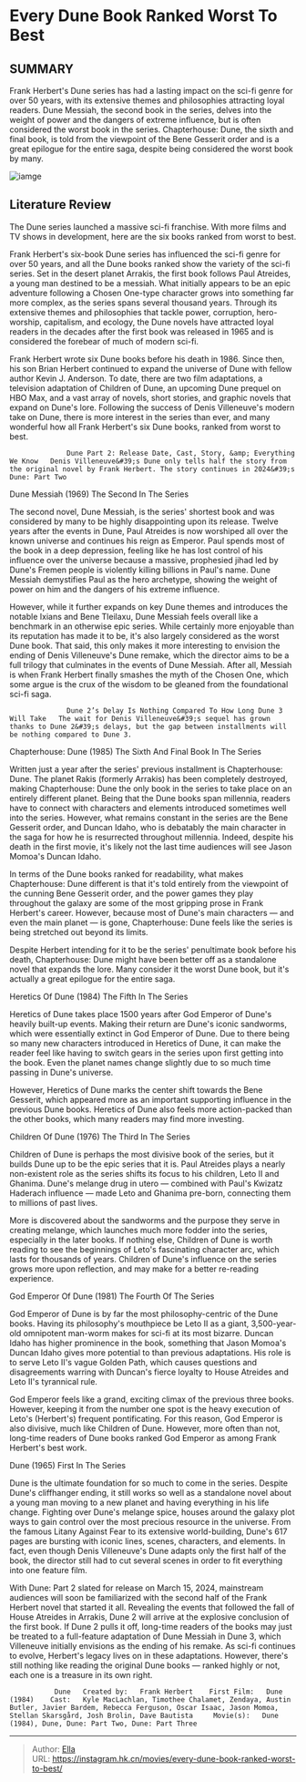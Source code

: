 # Every Dune Book Ranked Worst To Best


## SUMMARY 



  Frank Herbert&#39;s Dune series has had a lasting impact on the sci-fi genre for over 50 years, with its extensive themes and philosophies attracting loyal readers.   Dune Messiah, the second book in the series, delves into the weight of power and the dangers of extreme influence, but is often considered the worst book in the series.   Chapterhouse: Dune, the sixth and final book, is told from the viewpoint of the Bene Gesserit order and is a great epilogue for the entire saga, despite being considered the worst book by many.  

![iamge](https://static1.srcdn.com/wordpress/wp-content/uploads/2022/01/Dune-Books-and-Paul-Atreides.jpg)

## Literature Review

The Dune series launched a massive sci-fi franchise. With more films and TV shows in development, here are the six books ranked from worst to best.




Frank Herbert&#39;s six-book Dune series has influenced the sci-fi genre for over 50 years, and all the Dune books ranked show the variety of the sci-fi series. Set in the desert planet Arrakis, the first book follows Paul Atreides, a young man destined to be a messiah. What initially appears to be an epic adventure following a Chosen One-type character grows into something far more complex, as the series spans several thousand years. Through its extensive themes and philosophies that tackle power, corruption, hero-worship, capitalism, and ecology, the Dune novels have attracted loyal readers in the decades after the first book was released in 1965 and is considered the forebear of much of modern sci-fi.




Frank Herbert wrote six Dune books before his death in 1986. Since then, his son Brian Herbert continued to expand the universe of Dune with fellow author Kevin J. Anderson. To date, there are two film adaptations, a television adaptation of Children of Dune, an upcoming Dune prequel on HBO Max, and a vast array of novels, short stories, and graphic novels that expand on Dune&#39;s lore. Following the success of Denis Villeneuve&#39;s modern take on Dune, there is more interest in the series than ever, and many wonderful how all Frank Herbert&#39;s six Dune books, ranked from worst to best.

                  Dune Part 2: Release Date, Cast, Story, &amp; Everything We Know   Denis Villeneuve&#39;s Dune only tells half the story from the original novel by Frank Herbert. The story continues in 2024&#39;s Dune: Part Two   


 Dune Messiah (1969) 
The Second In The Series
          




The second novel, Dune Messiah, is the series&#39; shortest book and was considered by many to be highly disappointing upon its release. Twelve years after the events in Dune, Paul Atreides is now worshiped all over the known universe and continues his reign as Emperor. Paul spends most of the book in a deep depression, feeling like he has lost control of his influence over the universe because a massive, prophesied jihad led by Dune&#39;s Fremen people is violently killing billions in Paul&#39;s name. Dune Messiah demystifies Paul as the hero archetype, showing the weight of power on him and the dangers of his extreme influence.

However, while it further expands on key Dune themes and introduces the notable Ixians and Bene Tleilaxu, Dune Messiah feels overall like a benchmark in an otherwise epic series. While certainly more enjoyable than its reputation has made it to be, it&#39;s also largely considered as the worst Dune book. That said, this only makes it more interesting to envision the ending of Denis Villeneuve&#39;s Dune remake, which the director aims to be a full trilogy that culminates in the events of Dune Messiah. After all, Messiah is when Frank Herbert finally smashes the myth of the Chosen One, which some argue is the crux of the wisdom to be gleaned from the foundational sci-fi saga.




                  Dune 2’s Delay Is Nothing Compared To How Long Dune 3 Will Take   The wait for Denis Villeneuve&#39;s sequel has grown thanks to Dune 2&#39;s delays, but the gap between installments will be nothing compared to Dune 3.   



 Chapterhouse: Dune (1985) 
The Sixth And Final Book In The Series
          

Written just a year after the series&#39; previous installment is Chapterhouse: Dune. The planet Rakis (formerly Arrakis) has been completely destroyed, making Chapterhouse: Dune the only book in the series to take place on an entirely different planet. Being that the Dune books span millennia, readers have to connect with characters and elements introduced sometimes well into the series. However, what remains constant in the series are the Bene Gesserit order, and Duncan Idaho, who is debatably the main character in the saga for how he is resurrected throughout millennia. Indeed, despite his death in the first movie, it&#39;s likely not the last time audiences will see Jason Momoa&#39;s Duncan Idaho.




In terms of the Dune books ranked for readability, what makes Chapterhouse: Dune different is that it&#39;s told entirely from the viewpoint of the cunning Bene Gesserit order, and the power games they play throughout the galaxy are some of the most gripping prose in Frank Herbert&#39;s career. However, because most of Dune&#39;s main characters — and even the main planet — is gone, Chapterhouse: Dune feels like the series is being stretched out beyond its limits.

Despite Herbert intending for it to be the series&#39; penultimate book before his death, Chapterhouse: Dune might have been better off as a standalone novel that expands the lore. Many consider it the worst Dune book, but it&#39;s actually a great epilogue for the entire saga.



 Heretics Of Dune (1984) 
The Fifth In The Series
          

Heretics of Dune takes place 1500 years after God Emperor of Dune&#39;s heavily built-up events. Making their return are Dune&#39;s iconic sandworms, which were essentially extinct in God Emperor of Dune. Due to there being so many new characters introduced in Heretics of Dune, it can make the reader feel like having to switch gears in the series upon first getting into the book. Even the planet names change slightly due to so much time passing in Dune&#39;s universe.




However, Heretics of Dune marks the center shift towards the Bene Gesserit, which appeared more as an important supporting influence in the previous Dune books. Heretics of Dune also feels more action-packed than the other books, which many readers may find more investing.



 Children Of Dune (1976) 
The Third In The Series
         

Children of Dune is perhaps the most divisive book of the series, but it builds Dune up to be the epic series that it is. Paul Atreides plays a nearly non-existent role as the series shifts its focus to his children, Leto II and Ghanima. Dune&#39;s melange drug in utero — combined with Paul&#39;s Kwizatz Haderach influence — made Leto and Ghanima pre-born, connecting them to millions of past lives.

More is discovered about the sandworms and the purpose they serve in creating melange, which launches much more fodder into the series, especially in the later books. If nothing else, Children of Dune is worth reading to see the beginnings of Leto&#39;s fascinating character arc, which lasts for thousands of years. Children of Dune&#39;s influence on the series grows more upon reflection, and may make for a better re-reading experience.






 God Emperor Of Dune (1981) 
The Fourth Of The Series
          

God Emperor of Dune is by far the most philosophy-centric of the Dune books. Having its philosophy&#39;s mouthpiece be Leto II as a giant, 3,500-year-old omnipotent man-worm makes for sci-fi at its most bizarre. Duncan Idaho has higher prominence in the book, something that Jason Momoa&#39;s Duncan Idaho gives more potential to than previous adaptations. His role is to serve Leto II&#39;s vague Golden Path, which causes questions and disagreements warring with Duncan&#39;s fierce loyalty to House Atreides and Leto II&#39;s tyrannical rule.

God Emperor feels like a grand, exciting climax of the previous three books. However, keeping it from the number one spot is the heavy execution of Leto&#39;s (Herbert&#39;s) frequent pontificating. For this reason, God Emperor is also divisive, much like Children of Dune. However, more often than not, long-time readers of Dune books ranked God Emperor as among Frank Herbert&#39;s best work.






 Dune (1965) 
First In The Series
         

Dune is the ultimate foundation for so much to come in the series. Despite Dune&#39;s cliffhanger ending, it still works so well as a standalone novel about a young man moving to a new planet and having everything in his life change. Fighting over Dune&#39;s melange spice, houses around the galaxy plot ways to gain control over the most precious resource in the universe. From the famous Litany Against Fear to its extensive world-building, Dune&#39;s 617 pages are bursting with iconic lines, scenes, characters, and elements. In fact, even though Denis Villeneuve&#39;s Dune adapts only the first half of the book, the director still had to cut several scenes in order to fit everything into one feature film.

With Dune: Part 2 slated for release on March 15, 2024, mainstream audiences will soon be familiarized with the second half of the Frank Herbert novel that started it all. Revealing the events that followed the fall of House Atreides in Arrakis, Dune 2 will arrive at the explosive conclusion of the first book. If Dune 2 pulls it off, long-time readers of the books may just be treated to a full-feature adaptation of Dune Messiah in Dune 3, which Villeneuve initially envisions as the ending of his remake. As sci-fi continues to evolve, Herbert&#39;s legacy lives on in these adaptations. However, there&#39;s still nothing like reading the original Dune books — ranked highly or not, each one is a treasure in its own right.




               Dune   Created by:   Frank Herbert    First Film:   Dune (1984)    Cast:   Kyle MacLachlan, Timothee Chalamet, Zendaya, Austin Butler, Javier Bardem, Rebecca Ferguson, Oscar Isaac, Jason Momoa, Stellan Skarsgård, Josh Brolin, Dave Bautista     Movie(s):   Dune (1984), Dune, Dune: Part Two, Dune: Part Three      

---

> Author: [Ella](https://instagram.hk.cn/)  
> URL: https://instagram.hk.cn/movies/every-dune-book-ranked-worst-to-best/  

